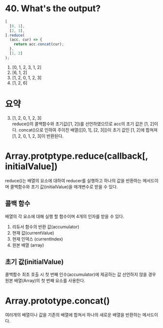 # 40. What's the output?

```javascript
[
  [0, 1],
  [2, 3],
].reduce(
  (acc, cur) => {
    return acc.concat(cur);
  },
  [1, 2]
);
```

1. [0, 1, 2, 3, 1, 2]
2. [6, 1, 2]
3. [1, 2, 0, 1, 2, 3]
4. [1, 2, 6]

# 요약

3. [1, 2, 0, 1, 2, 3]<br>
   reduce()의 콜백함수와 초기값([1, 2])를 선언하였으므로 acc의 초기 값은 [1, 2]이다. concat()으로 인하여 주이진 배열([[0, 1], [2, 3]])이 초기 값인 [1, 2]에 합쳐져 [1, 2, 0, 1, 2, 3]이 반환된다.

# Array.protptype.reduce(callback[, initialValue])

reduce()는 배열의 요소에 대하여 reducer를 실행하고 하나의 값을 반환하는 메서드이며 콜백함수와 초기 값(initialValue)을 매개변수로 받을 수 있다. <br>

## 콜백 함수

배열의 각 요소에 대해 실행 할 함수이며 4개의 인자를 받을 수 있다.<br>

1. 리듀서 함수의 반환 값(accumulator)<br>
2. 현재 값(currentValue)<br>
3. 현재 인덱스 (currentIndex)<br>
4. 원본 배열 (array)<br>

## 초기 값(initialValue)

콜백함수 최초 호출 시 첫 번째 인수(accumulator)에 제공하는 값 선언하지 않을 경우 원본 배열(Array)의 첫 번째 요소를 사용한다.

# Array.prototype.concat()

여러개의 배열이나 값을 기존의 배열에 합쳐서 하나의 새로운 배열을 반환하는 메서드이다.
